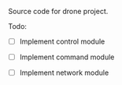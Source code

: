 Source code for drone project.

Todo:
- [ ] Implement control module
- [ ] Implement command module
- [ ] Implement network module

